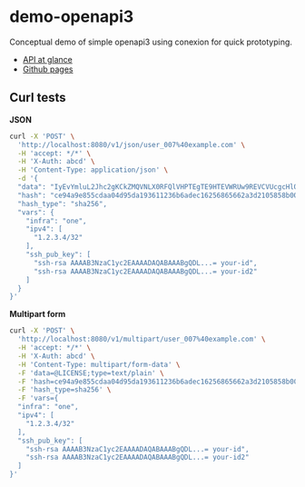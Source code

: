 # demo-openapi3

Conceptual demo of simple openapi3 using conexion for quick prototyping.

* [API at glance](https://pexmor.github.io/demo-openapi3/elements.html)
* [Github pages](https://pexmor.github.io/demo-openapi3/)

## Curl tests

__JSON__

```bash
curl -X 'POST' \
  'http://localhost:8080/v1/json/user_007%40example.com' \
  -H 'accept: */*' \
  -H 'X-Auth: abcd' \
  -H 'Content-Type: application/json' \
  -d '{
  "data": "IyEvYmluL2Jhc2gKCkZMQVNLX0RFQlVHPTEgTE9HTEVWRUw9REVCVUcgcHl0aG9uMyBhcGlTcnYucHkK",
  "hash": "ce94a9e855cdaa04d95da193611236b6adec16256865662a3d2105858b00fb42",
  "hash_type": "sha256",
  "vars": {
    "infra": "one",
    "ipv4": [
      "1.2.3.4/32"
    ],
    "ssh_pub_key": [
      "ssh-rsa AAAAB3NzaC1yc2EAAAADAQABAAABgQDL...= your-id",
      "ssh-rsa AAAAB3NzaC1yc2EAAAADAQABAAABgQDL...= your-id2"
    ]
  }
}'
```

__Multipart form__

```bash
curl -X 'POST' \
  'http://localhost:8080/v1/multipart/user_007%40example.com' \
  -H 'accept: */*' \
  -H 'X-Auth: abcd' \
  -H 'Content-Type: multipart/form-data' \
  -F 'data=@LICENSE;type=text/plain' \
  -F 'hash=ce94a9e855cdaa04d95da193611236b6adec16256865662a3d2105858b00fb42' \
  -F 'hash_type=sha256' \
  -F 'vars={
  "infra": "one",
  "ipv4": [
    "1.2.3.4/32"
  ],
  "ssh_pub_key": [
    "ssh-rsa AAAAB3NzaC1yc2EAAAADAQABAAABgQDL...= your-id",
    "ssh-rsa AAAAB3NzaC1yc2EAAAADAQABAAABgQDL...= your-id2"
  ]
}'
```
